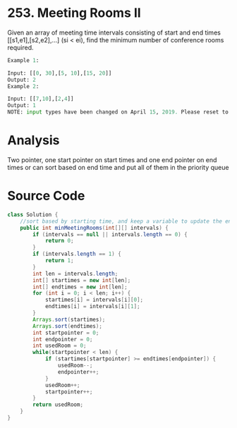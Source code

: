 # 253. Meeting Rooms II
Given an array of meeting time intervals consisting of start and end times [[s1,e1],[s2,e2],...] (si < ei), find the minimum number of conference rooms required.

```python
Example 1:

Input: [[0, 30],[5, 10],[15, 20]]
Output: 2
Example 2:

Input: [[7,10],[2,4]]
Output: 1
NOTE: input types have been changed on April 15, 2019. Please reset to default code definition to get new method signature.
```

# Analysis
Two pointer, one start pointer on start times and one end pointer on end times
or can sort based on end time and put all of them in the priority queue
# Source Code
```java
class Solution {
    //sort based by starting time, and keep a variable to update the end time
    public int minMeetingRooms(int[][] intervals) {
        if (intervals == null || intervals.length == 0) {
            return 0;
        }
        if (intervals.length == 1) {
            return 1;
        }
        int len = intervals.length;
        int[] startimes = new int[len];
        int[] endtimes = new int[len];
        for (int i = 0; i < len; i++) {
            startimes[i] = intervals[i][0];
            endtimes[i] = intervals[i][1];
        }
        Arrays.sort(startimes);
        Arrays.sort(endtimes);
        int startpointer = 0;
        int endpointer = 0;
        int usedRoom = 0;
        while(startpointer < len) {
            if (startimes[startpointer] >= endtimes[endpointer]) {
                usedRoom--;
                endpointer++;
            }
            usedRoom++;
            startpointer++;
        }
        return usedRoom;
    }
}
```